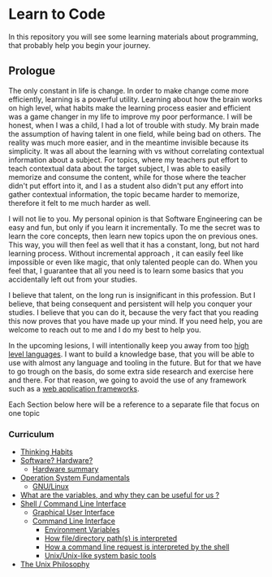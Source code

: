 # Learn to Code

In this repository you will see some learning materials about programming, that probably help you begin your journey.

## Prologue

The only constant in life is change. In order to make change come more efficiently, learning is a powerful utility.
Learning about how the brain works on high level, what habits make the learning process easier and efficient
was a game changer in my life to improve my poor performance.
I will be honest, when I was a child, I had a lot of trouble with study.
My brain made the assumption of having talent in one field, while being bad on others.
The reality was much more easier, and in the meantime invisible because its simplicity.
It was all about the learning with vs without correlating contextual information about a subject.
For topics, where my teachers put effort to teach contextual data about the target subject,
I was able to easily memorize and consume the content, while for those where the teacher didn't put effort into it,
and I as a student also didn't put any effort into gather contextual information, the topic became harder to memorize,
therefore it felt to me much harder as well.

I will not lie to you. My personal opinion is that Software Engineering can be easy and fun, but only if you learn it incrementally.
To me the secret was to learn the core concepts, then learn new topics upon the on previous ones.
This way, you will then feel as well that it has a constant, long, but not hard learning process.
Without incremental approach , it can easily feel like impossible or even like magic, that only talented people can do.
When you feel that, I guarantee that all you need is to learn some basics that you accidentally left out from your studies.

I believe that talent, on the long run is insignificant in this profession.
But I believe, that being consequent and persistent will help you conquer your studies.
I believe that you can do it, because the very fact that you reading this now proves that you have made up your mind.
If you need help, you are welcome to reach out to me and I do my best to help you.

In the upcoming lesions, I will intentionally keep you away from too [high level languages](https://en.wikipedia.org/wiki/High-level_programming_language).
I want to build a knowledge base, that you will be able to use with almost any language and tooling in the future.
But for that we have to go trough on the basis, do some extra side research and exercise here and there.
For that reason, we going to avoid the use of any framework such as a [web application frameworks](https://en.wikipedia.org/wiki/Web_framework).

Each Section below here will be a reference to a separate file that focus on one topic

### Curriculum
* [Thinking Habits](ThinkingHabits.md)
* [Software? Hardware?](SoftwareAndHardware.md)
  * [Hardware summary](hardware/Summary.md)
* [Operation System Fundamentals](OperationSystemFundamentals.md)
  * [GNU/Linux](GNU-Linux.md)
* [What are the variables, and why they can be useful for us ?](Variables.md)
* [Shell / Command Line Interface](Shell.md)
    * [Graphical User Interface](GraphicalUserInterface.md)
    * [Command Line Interface](CommandLineInterface.md)
        * [Environment Variables](cli/EnvironmentVariables.md)
        * [How file/directory path(s) is interpreted](cli/Paths.md)
        * [How a command line request is interpreted by the shell](cli/CommandLineInterpretation.md)
        * [Unix/Unix-like system basic tools](cli/coreutils.md)
* [The Unix Philosophy](UnixPhilosophy.md)

